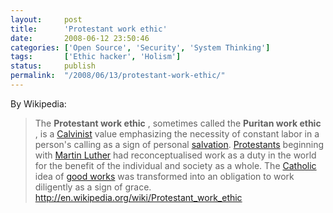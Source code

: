 ```yaml
---
layout:     post
title:      'Protestant work ethic'
date:       2008-06-12 23:50:46
categories: ['Open Source', 'Security', 'System Thinking']
tags:       ['Ethic hacker', 'Holism']
status:     publish 
permalink:  "/2008/06/13/protestant-work-ethic/"
---
```

By Wikipedia:
> The **Protestant work ethic** , sometimes called the **Puritan work ethic** , is a [Calvinist](http://en.wikipedia.org/wiki/Calvinism "Calvinism") value emphasizing the necessity of constant labor in a person's calling as a sign of personal [salvation](http://en.wikipedia.org/wiki/Salvation "Salvation"). [Protestants](http://en.wikipedia.org/wiki/Protestantism "Protestantism") beginning with [Martin Luther](http://en.wikipedia.org/wiki/Martin_Luther "Martin Luther") had reconceptualised work as a duty in the world for the benefit of the individual and society as a whole. The [Catholic](http://en.wikipedia.org/wiki/Catholicism "Catholicism") idea of [good works](http://en.wikipedia.org/wiki/Divine_grace#Tension_between_grace_and_works_in_the_New_Testament "Divine grace") was transformed into an obligation to work diligently as a sign of grace.
<http://en.wikipedia.org/wiki/Protestant_work_ethic>
